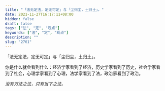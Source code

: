 ```yaml
---
title: "「法无定法，定无可定」与「尘归尘，土归土」。"
date: 2021-11-27T16:17:11+08:00
hidden: false
draft: false
tags: ["法", "定", "观点"]
keywords: ["法", "定", "观点"]
description: ""
slug: "2701"
---
```


「法无定法，定无可定」与「尘归尘，土归土」。

你是什么就会看到什么：经济学家看到了经济，历史学家看到了历史，社会学家看到了社会，心理学家看到了心理，法学家看到了法，政治家看到了政治。

*没有万法之法，只有当下之法。*
